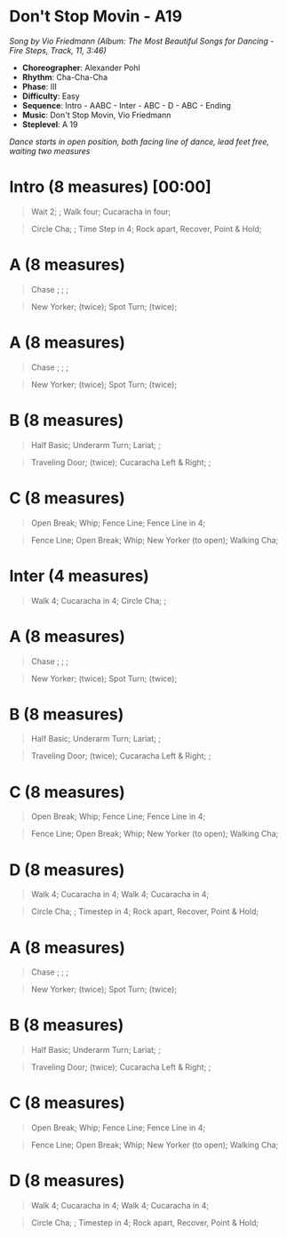 # Don't Stop Movin - A19
*Song by Vio Friedmann (Album: The Most Beautiful Songs for Dancing - Fire Steps, Track, 11, 3:46)*



* **Choreographer**: Alexander Pohl
* **Rhythm**: Cha-Cha-Cha
* **Phase**: III
* **Difficulty**: Easy
* **Sequence**: Intro - AABC - Inter - ABC - D - ABC - Ending
* **Music**: Don't Stop Movin, Vio Friedmann
* **Steplevel**: A 19





*Dance starts in open position, both facing line of dance, lead feet free, waiting two measures*


# Intro (8 measures) [00:00]

> Wait 2; ; Walk four; Cucaracha in four;

> Circle Cha; ; Time Step in 4; Rock apart, Recover, Point & Hold;

# A (8 measures)

> Chase ; ; ;

> New Yorker; (twice); Spot Turn; (twice);

# A (8 measures)

> Chase ; ; ;

> New Yorker; (twice); Spot Turn; (twice);

# B (8 measures)

> Half Basic; Underarm Turn; Lariat; ;

> Traveling Door; (twice); Cucaracha Left & Right; ;

# C (8 measures)

> Open Break; Whip; Fence Line; Fence Line in 4;

> Fence Line; Open Break; Whip; New Yorker (to open); Walking Cha;

# Inter (4 measures)

> Walk 4; Cucaracha in 4; Circle Cha; ;

# A (8 measures)

> Chase ; ; ;

> New Yorker; (twice); Spot Turn; (twice);

# B (8 measures)

> Half Basic; Underarm Turn; Lariat; ;

> Traveling Door; (twice); Cucaracha Left & Right; ;

# C (8 measures)

> Open Break; Whip; Fence Line; Fence Line in 4;

> Fence Line; Open Break; Whip; New Yorker (to open); Walking Cha;

# D (8 measures)

> Walk 4; Cucaracha in 4; Walk 4; Cucaracha in 4;

> Circle Cha; ; Timestep in 4; Rock apart, Recover, Point & Hold;

# A (8 measures)

> Chase ; ; ;

> New Yorker; (twice); Spot Turn; (twice);

# B (8 measures)

> Half Basic; Underarm Turn; Lariat; ;

> Traveling Door; (twice); Cucaracha Left & Right; ;

# C (8 measures)

> Open Break; Whip; Fence Line; Fence Line in 4;

> Fence Line; Open Break; Whip; New Yorker (to open); Walking Cha;

# D (8 measures)

> Walk 4; Cucaracha in 4; Walk 4; Cucaracha in 4;

> Circle Cha; ; Timestep in 4; Rock apart, Recover, Point & Hold;

